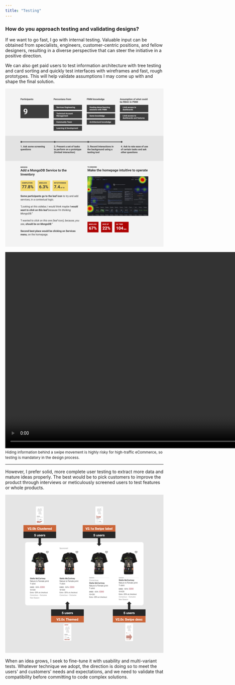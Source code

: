 ```yaml
---
title: "Testing"
---
```

### How do you approach testing and validating designs?

If we want to go fast, I go with internal testing. Valuable input can be obtained from specialists, engineers, customer-centric positions, and fellow designers, resulting in a diverse perspective that can steer the initiative in a positive direction.

We can also get paid users to test information architecture with tree testing and card sorting and quickly test interfaces with wireframes and fast, rough prototypes. This will help validate assumptions I may come up with and shape the final solution.

![Montage of presentation bits describing a guerilla testing's participants pool, the script flow, and one of the insights captured from that test.](../../assets/images/guerilla.png "Preparing an internal guerilla test is one of the best ways for us, as a team, to detect and get a shared view of users' problems.")

<div video>
    <video width="1250" height="1250" autoplay loop muted playsinline>
        <source src="/videos/swipe-card.mp4" type="video/mp4">
        Your browser does not support video...
    </video>
    <small>Hiding information behind a swipe movement is highly risky for high-traffic eCommerce, so testing is mandatory in the design process.</small>
</div>

---

However, I prefer solid, more complete user testing to extract more data and mature ideas properly. The best would be to pick customers to improve the product through interviews or meticulously screened users to test features or whole products.

![A row of 4 digital product cards featuring a t-shirt on sale, with annotations on the side identifying their version and amount of users assigned to each](../../assets/images/multi-variant-test.png "When doubts arise, I do multi-variant tests to catch any clear loser to discard and focus on other solutions.")

When an idea grows, I seek to fine-tune it with usability and multi-variant tests. Whatever technique we adopt, the direction is doing so to meet the users' and customers' needs and expectations, and we need to validate that compatibility before committing to code complex solutions.